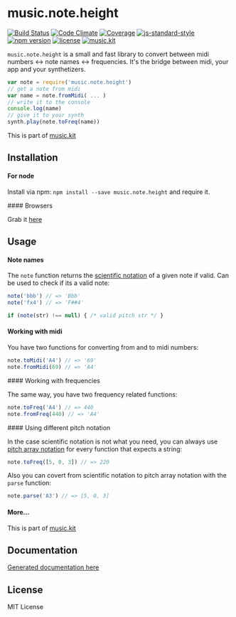 # music.note.height

[![Build Status](https://travis-ci.org/danigb/music.note.height.svg?branch=master)](https://travis-ci.org/danigb/music.note.height)
[![Code Climate](https://codeclimate.com/github/danigb/music.note.height/badges/gpa.svg)](https://codeclimate.com/github/danigb/music.note.height)
[![Coverage](https://codeclimate.com/github/danigb/music.note.height/badges/gpa.svg)](https://codeclimate.com/github/danigb/music.note.height)
[![js-standard-style](https://img.shields.io/badge/code%20style-standard-brightgreen.svg?style=flat)](https://github.com/feross/standard)
[![npm version](https://img.shields.io/npm/v/music.note.height.svg)](https://www.npmjs.com/package/music.note.height)
[![license](https://img.shields.io/npm/l/music.note.height.svg)](https://www.npmjs.com/package/music.note.height)
[![music.kit](https://img.shields.io/badge/music-kit-yellow.svg)](https://github.com/danigb/music.kit)

`music.note.height` is a small and fast library to convert between midi numbers <-> note names <-> frequencies. It's the bridge between midi, your app and your synthetizers.

```js
var note = require('music.note.height')
// get a note from midi
var name = note.fromMidi( ... )
// write it to the console
console.log(name)
// give it to your synth
synth.play(note.toFreq(name))
```

This is part of [music.kit](https://github.com/danigb/music.kit)

## Installation

#### For node

Install via npm: `npm install --save music.note.height` and require it.

#### Browsers

Grab it [here](https://github.com/danigb/music.note.height/blob/master/dist/music.note.height.min.js)

## Usage

#### Note names

The `note` function returns the [scientific notation](https://en.wikipedia.org/wiki/Scientific_pitch_notation) of a given note if valid. Can be used to check if its a valid note:

```js
note('bbb') // => 'Bbb'
note('fx4') // => 'F##4'

if (note(str) !== null) { /* valid pitch str */ }
```

#### Working with midi

You have two functions for converting from and to midi numbers:

```js
note.toMidi('A4') // => '69'
note.fromMidi(69) // => 'A4'
```

#### Working with frequencies

The same way, you have two frequency related functions:

```js
note.toFreq('A4') // => 440
note.fromFreq(440) // => 'A4'
```

#### Using different pitch notation

In the case scientific notation is not what you need, you can always use [pitch array notation](https://github.com/danigb/pitch-array) for every function that expects a string:

```js
note.toFreq([5, 0, 3]) // => 220
```

Also you can covert from scientific notation to pitch array notation with the `parse` function:

```js
note.parse('A3') // => [5, 0, 3]
```

#### More...

This is part of [music.kit](https://github.com/danigb/music.kit)

## Documentation

[Generated documentation here](https://github.com/danigb/music.note.height/blob/master/API.md)

## License

MIT License
